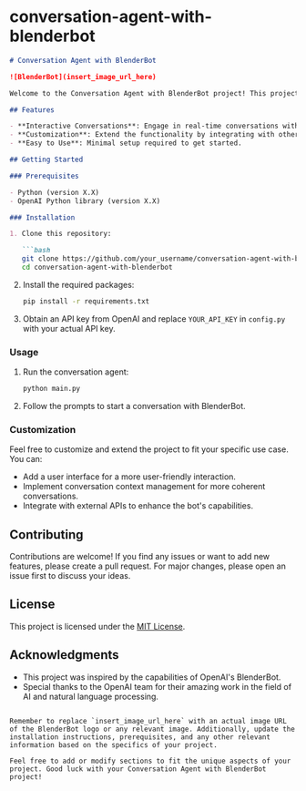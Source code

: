 # conversation-agent-with-blenderbot

```markdown
# Conversation Agent with BlenderBot

![BlenderBot](insert_image_url_here)

Welcome to the Conversation Agent with BlenderBot project! This project aims to showcase the capabilities of OpenAI's BlenderBot, a powerful language model capable of engaging in natural and dynamic conversations. Whether you're building a chatbot, virtual assistant, or just exploring AI-driven conversations, this project can serve as a starting point.

## Features

- **Interactive Conversations**: Engage in real-time conversations with BlenderBot.
- **Customization**: Extend the functionality by integrating with other tools and APIs.
- **Easy to Use**: Minimal setup required to get started.

## Getting Started

### Prerequisites

- Python (version X.X)
- OpenAI Python library (version X.X)

### Installation

1. Clone this repository:

   ```bash
   git clone https://github.com/your_username/conversation-agent-with-blenderbot.git
   cd conversation-agent-with-blenderbot
   ```

2. Install the required packages:

   ```bash
   pip install -r requirements.txt
   ```

3. Obtain an API key from OpenAI and replace `YOUR_API_KEY` in `config.py` with your actual API key.

### Usage

1. Run the conversation agent:

   ```bash
   python main.py
   ```

2. Follow the prompts to start a conversation with BlenderBot.

### Customization

Feel free to customize and extend the project to fit your specific use case. You can:
- Add a user interface for a more user-friendly interaction.
- Implement conversation context management for more coherent conversations.
- Integrate with external APIs to enhance the bot's capabilities.

## Contributing

Contributions are welcome! If you find any issues or want to add new features, please create a pull request. For major changes, please open an issue first to discuss your ideas.

## License

This project is licensed under the [MIT License](LICENSE).

## Acknowledgments

- This project was inspired by the capabilities of OpenAI's BlenderBot.
- Special thanks to the OpenAI team for their amazing work in the field of AI and natural language processing.

```

Remember to replace `insert_image_url_here` with an actual image URL of the BlenderBot logo or any relevant image. Additionally, update the installation instructions, prerequisites, and any other relevant information based on the specifics of your project.

Feel free to add or modify sections to fit the unique aspects of your project. Good luck with your Conversation Agent with BlenderBot project!

